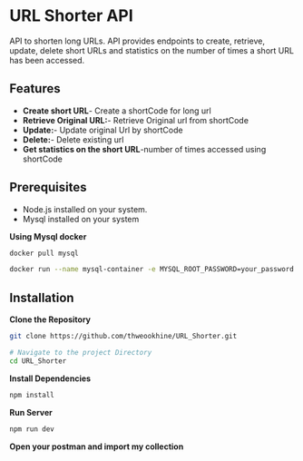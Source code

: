 # URL Shorter API

API to shorten long URLs. API provides endpoints to create, retrieve, update, delete short URLs and statistics on the number of times a short URL has been accessed.

## Features

- **Create short URL**-  Create a shortCode for long url
- **Retrieve Original URL:**- Retrieve Original url from shortCode
- **Update:**- Update original Url by shortCode
- **Delete:**- Delete existing url
- **Get statistics on the short URL**-number of times accessed using shortCode

## Prerequisites

- Node.js installed on your system.
- Mysql installed on your system

**Using Mysql docker**
```bash
docker pull mysql
```
```bash
docker run --name mysql-container -e MYSQL_ROOT_PASSWORD=your_password -e MYSQL_DATABASE=your_DB -p 3307:3306 -d mysql:latest
```

## Installation

**Clone the Repository**

```bash
git clone https://github.com/thweookhine/URL_Shorter.git

# Navigate to the project Directory
cd URL_Shorter

```
**Install Dependencies**
```bash
npm install
```
**Run Server**
```bash
npm run dev
```

**Open your postman and import my collection**
```bash

```
